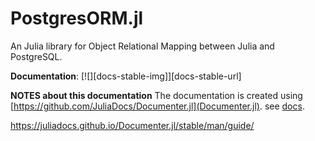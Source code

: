 # PostgresORM.jl

An Julia library for Object Relational Mapping between Julia and PostgreSQL.

**Documentation**: [![][docs-stable-img]][docs-stable-url]

[docs-latest-img]: https://img.shields.io/badge/docs-latest-blue.svg
[docs-latest-url]: http://dataframes.juliadata.org/latest/


**NOTES about this documentation**
The documentation is created using
[https://github.com/JuliaDocs/Documenter.jl](Documenter.jl).
see [docs](./docs).

https://juliadocs.github.io/Documenter.jl/stable/man/guide/
